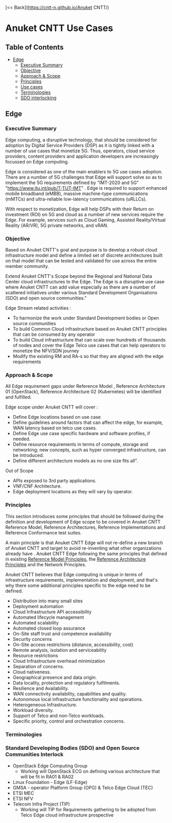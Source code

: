 [<< Back](https://cntt-n.github.io/Anuket CNTT/)
# Anuket CNTT Use Cases

## Table of Contents
 * [Edge](#5.1)
   * [Executive Summary](#5.1.1)
   * [Objective](#5.1.2)
   * [Approach & Scope](#5.1.3)
   * [Principles](#5.1.4)
   * [Use cases](#5.1.5)
   * [Terminologies](#5.1.6)
   * [SDO interlocking](#5.1.7)
   

<a name="5.1"></a>
## Edge

<a name="5.1.1"></a>
### Executive Summary

Edge computing, a disruptive technology, that should be considered for adoption by Digital Service Providers (DSP) as it is tightly linked with a number of use cases that monetize 5G. Thus, operators, cloud service providers, content providers and application developers are increasingly focussed on Edge computing.

Edge is considered as one of the main enablers to 5G use cases adoption. There are a number of 5G challenges that Edge will support solve so as to implement the 5G requirements defined by "IMT-2020 and 5G" "https://www.itu.int/pub/T-TUT-IMT" . Edge is required to support enhanced mobile broadband (eMBB), massive machine-type communications (mMTCs) and ultra-reliable low-latency communications (uRLLCs).

With respect to monetization, Edge will help DSPs with their Return on investment (ROI) on 5G and cloud as a number of new services require the Edge. For example, services such as Cloud Gaming, Assisted Reality/Virtual Reality (AR/VR), 5G private networks, and vRAN.

<a name="5.1.2"></a>
### Objective

Based on Anuket CNTT's goal and purpose is to develop a robust cloud infrastructure model and define a limited set of discrete architectures built on that model that can be tested and validated for use across the entire member community.

Extend Anuket CNTT's Scope beyond the Regional and National Data Center cloud infrastructures to the Edge. The Edge is a disruptive use case where Anuket CNTT can add value especially as there are a number of scattered initiatives under various Standard Development Organisations (SDO) and open source communities."

Edge Stream related activities :

- To harmonize the work under Standard Development bodies or Open source communities
- To build Common Cloud infrastructure based on Anuket CNTT principles that can be consumed by any operator
- To build Cloud infrastructure that can scale over hundreds of thousands of nodes and cover the Edge Telco use cases that can help operators to monetize the NFV/SDN journey
- Modify the existing RM and RA-s so that they are aligned with the edge requirements

<a name="5.1.3"></a>
### Approach & Scope

All Edge requirement gaps under Reference Model , Reference Architecture 01 (OpenStack), Reference Architecture 02 (Kubernetes) will be identified and fulfilled.

Edge scope under Anuket CNTT will cover :

-	Define Edge locations based on use case 
-	Define guidelines around factors that can affect the edge, for example, WAN latency based on telco use cases.
-	Define Edge use case specific hardware and software profiles, if needed. 
-	Define resource requirements in terms of compute, storage and networking; new concepts, such as hyper converged infrastructure, can     be introduced.
-	Define different architecture models as no one size fits all".


Out of Scope 

-	APIs exposed to 3rd party applications. 
-	VNF/CNF Architecture.
-	Edge deployment locations as they will vary by operator. 

<a name="5.1.4"></a>
### Principles

This section introduces some principles that should be followed during the definition and development of Edge scope to be covered in Anuket CNTT Reference Model, Reference Architectures, Reference Implementations and Reference Conformance test suites.

A main principle is that Anuket CNTT Edge will not re-define a new branch of Anuket CNTT and target to avoid re-inventing what other organizations already have . Anuket CNTT Edge following the same principles that defined in existing [Reference Model Principles](../ref_model/chapters/chapter01.md#13-principles), the [Reference Architecture Principles](../ref_arch#principles) and the Network Principles.

Anuket CNTT believes that Edge computing is unique in terms of infrastructure requirements, implementation and deployment, and that's why there some additional principles specific to the edge need to be defined.

-	Distribution into many small sites
-  Deployment automation
-  Cloud Infrastructure API accessibility
-  Automated lifecycle management
-  Automated scalability
-  Automated closed loop assurance
-  On-Site staff trust and competence availability
-  Security concerns
-  On-Site access restrictions (distance, accessibility, cost)
-  Remote analysis, isolation and serviceability
-  Resource restrictions
-  Cloud Infrastructure overhead minimization
-	 Separation of concerns.
-	 Cloud nativeness.
-  Geographical presence and data origin.
-  Data locality, protection and regulatory fulfilments.
-	 Resilience and Availability.
-  WAN connectivity availability, capabilities and quality.
-  Autonomous local infrastructure functionality and operations.
-  Heterogeneous Infrastructure.
-	 Workload diversity. 
-  Support of Telco and non-Telco workloads.
-  Specific priority, control and orchestration concerns.

<a name="5.1.5"></a>


<a name="5.1.6"></a>
### Terminologies

<a name="5.1.7"></a>
### Standard Developing Bodies (SDO) and Open Source Communities Interlock 

-	OpenStack Edge Computing Group 
    - Working will OpenStack ECG on defining various architecture that will be fit in RA01 & RA02
- Linux Foundation - Edge (LF-Edge)
- GMSA - operator Platform Group (OPG) & Telco Edge Cloud (TEC)
- ETSI MEC
- ETSI NFV 
- Telecom Infra Project (TIP)
    - Working will TIP for Requirements gathering to be adopted from Telco Edge cloud infrastructure prospective


